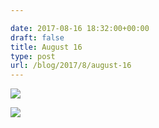 ```yaml
---

date: 2017-08-16 18:32:00+00:00
draft: false
title: August 16
type: post
url: /blog/2017/8/august-16
---
```




  
   ![](/images/2017-08-16-20178august-16/IMG_2097.jpg)

  

  
   ![](/images/2017-08-16-20178august-16/IMG_2098.jpg)

  


